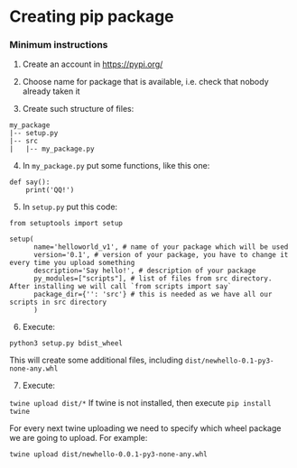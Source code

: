 # Creating pip package

### Minimum instructions

1. Create an account in https://pypi.org/

2. Choose name for package that is available, i.e. check that nobody already taken it

3. Create such structure of files:

```
my_package
|-- setup.py
|-- src
|   |-- my_package.py
```

4. In `my_package.py` put some functions, like this one:

```
def say():
	print('QQ!')
```

5. In `setup.py` put this code:

```
from setuptools import setup

setup(
      name='helloworld_v1', # name of your package which will be used 
      version='0.1', # version of your package, you have to change it every time you upload something 
      description='Say hello!', # description of your package
      py_modules=["scripts"], # list of files from src directory. After installing we will call `from scripts import say`
      package_dir={'': 'src'} # this is needed as we have all our scripts in src directory
      )

```

6. Execute: 

``` python3 setup.py bdist_wheel ```

This will create some additional files, including `dist/newhello-0.1-py3-none-any.whl`

7. Execute:

``` twine upload dist/* ```
If twine is not installed, then execute `pip install twine`

For every next twine uploading we need to specify which wheel package we are going to upload. For example: 

`twine upload dist/newhello-0.0.1-py3-none-any.whl`
